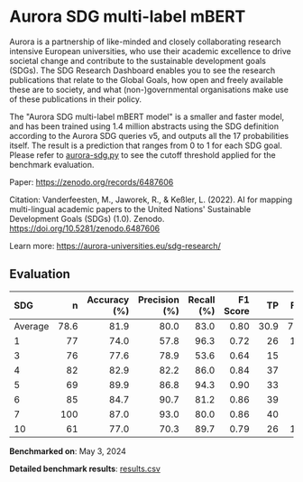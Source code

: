 # Aurora SDG multi-label mBERT

Aurora is a partnership of like-minded and closely collaborating research
intensive European universities, who use their academic excellence to drive
societal change and contribute to the sustainable development goals (SDGs).
The SDG Research Dashboard enables you to see the research publications that
relate to the Global Goals, how open and freely available these are to
society, and what (non-)governmental organisations make use of these
publications in their policy.

The "Aurora SDG multi-label mBERT model" is a smaller and faster model, and
has been trained using 1.4 million abstracts using the SDG definition
according to the Aurora SDG queries v5, and outputs all the 17 probabilities
itself. The result is a prediction that ranges from 0 to 1 for each SDG goal.
Please refer to [aurora-sdg.py](aurora-sdg.py) to see the cutoff threshold
applied for the benchmark evaluation.

Paper: https://zenodo.org/records/6487606

Citation: Vanderfeesten, M., Jaworek, R., & Keßler, L. (2022). AI for mapping
multi-lingual academic papers to the United Nations' Sustainable Development
Goals (SDGs) (1.0). Zenodo. https://doi.org/10.5281/zenodo.6487606


Learn more: https://aurora-universities.eu/sdg-research/

## Evaluation

| SDG     |    n |   Accuracy (%) |   Precision (%) |   Recall (%) |   F1 Score |   TP |   FP |   TN |   FN |
|:--------|-----:|---------------:|----------------:|-------------:|-----------:|-----:|-----:|-----:|-----:|
| Average | 78.6 |           81.9 |            80.0 |         83.0 |       0.80 | 30.9 |  7.7 | 33.7 |  6.3 |
| 1       |   77 |           74.0 |            57.8 |         96.3 |       0.72 |   26 |   19 |   31 |    1 |
| 3       |   76 |           77.6 |            78.9 |         53.6 |       0.64 |   15 |    4 |   44 |   13 |
| 4       |   82 |           82.9 |            82.2 |         86.0 |       0.84 |   37 |    8 |   31 |    6 |
| 5       |   69 |           89.9 |            86.8 |         94.3 |       0.90 |   33 |    5 |   29 |    2 |
| 6       |   85 |           84.7 |            90.7 |         81.2 |       0.86 |   39 |    4 |   33 |    9 |
| 7       |  100 |           87.0 |            93.0 |         80.0 |       0.86 |   40 |    3 |   47 |   10 |
| 10      |   61 |           77.0 |            70.3 |         89.7 |       0.79 |   26 |   11 |   21 |    3 |

**Benchmarked on**: May 3, 2024

**Detailed benchmark results**: [results.csv](results.csv)